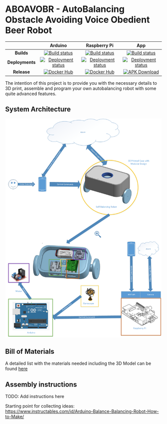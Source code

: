 # ABOAVOBR - AutoBalancing Obstacle Avoiding Voice Obedient Beer Robot

| |Arduino|Raspberry Pi|App|
|:--:|:--:|:--:|:--:|
**Builds**|[![Build status](https://benjsawesometfstest.visualstudio.com/ABOAVOBR/_apis/build/status/ABOAVOBR-Arduino-CI)](https://benjsawesometfstest.visualstudio.com/ABOAVOBR/_build/latest?definitionId=34)|[![Build status](https://benjsawesometfstest.visualstudio.com/ABOAVOBR/_apis/build/status/ABOAVOBR-RaspberryPi-CI)](https://benjsawesometfstest.visualstudio.com/ABOAVOBR/_build/latest?definitionId=35)|[![Build status](https://benjsawesometfstest.visualstudio.com/ABOAVOBR/_apis/build/status/ABOAVOBR-Xamarin-CI)](https://benjsawesometfstest.visualstudio.com/ABOAVOBR/_build/latest?definitionId=36)|
**Deployments**|[![Deployment status](https://benjsawesometfstest.vsrm.visualstudio.com/_apis/public/Release/badge/d5640ac3-2cb3-46e7-85c8-61e1c3b9e255/1/1)](https://benjsawesometfstest.visualstudio.com/ABOAVOBR/_release?view=all&path=%5C)|[![Deployment status](https://benjsawesometfstest.vsrm.visualstudio.com/_apis/public/Release/badge/d5640ac3-2cb3-46e7-85c8-61e1c3b9e255/2/2)](https://benjsawesometfstest.visualstudio.com/ABOAVOBR/_release?view=all&path=%5C)|[![Deployment status](https://benjsawesometfstest.vsrm.visualstudio.com/_apis/public/Release/badge/d5640ac3-2cb3-46e7-85c8-61e1c3b9e255/3/3)](https://benjsawesometfstest.visualstudio.com/ABOAVOBR/_release?view=all&path=%5C)|
**Release**|[![Docker Hub](https://img.shields.io/docker/pulls/aboavobr/arduino.svg?style=plastic)](https://hub.docker.com/r/aboavobr/arduino/)|[![Docker Hub](https://img.shields.io/docker/pulls/aboavobr/raspberry.svg?style=plastic)](https://hub.docker.com/r/aboavobr/raspberry/)|[![APK Download](https://img.shields.io/badge/APK-Download-success.svg)](https://github.com/aboavobr/Android-Apk-Repo/raw/master/0.0.1/com.aboavobr.phone.apk)|

The intention of this project is to provide you with the necessary details to 3D print, assemble and program your own autobalancing robot with some quite advanced features.

## System Architecture
![](./Documents/SystemDiagram.png)

## Bill of Materials
A detailed list with the materials needed including the 3D Model can be found [here](./Documents/BOM.md)

## Assembly instructions
TODO: Add instructions here

Starting point for collecting ideas:
https://www.instructables.com/id/Arduino-Balance-Balancing-Robot-How-to-Make/

